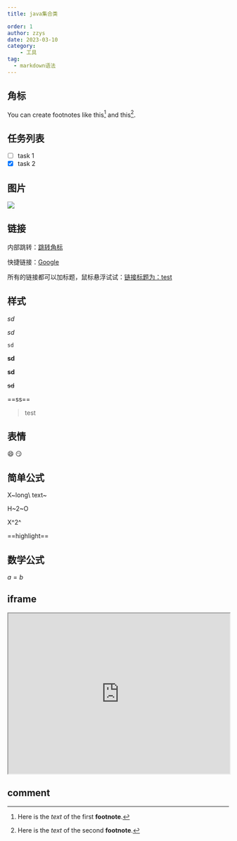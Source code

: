```yaml
---
title: java集合类

order: 1
author: zzys
date: 2023-03-10
category:
    - 工具
tag:
  - markdown语法
---
```





## 角标

You can create footnotes like this[^fn1] and this[^fn2].

## 任务列表

- [ ] task 1
- [x] task 2

## 图片

![](https://blog-zzys.oss-cn-beijing.aliyuncs.com/articles/ebdf76de22da51a3c6f512d81e5ecde5.png)

## 链接

内部跳转：[跳转角标](#角标)

快捷链接：[Google][]

所有的链接都可以加标题，鼠标悬浮试试：[链接标题为：test](http://baidu.com "test")

## 样式

_sd_

*sd*

`sd`

**sd**

__sd__

~~sd~~

==ss==

> test

## 表情
:smile:
:smirk:

## 简单公式

X~long\ text~

H~2~O

X^2^

==highlight==



## 数学公式

$a = b$



## iframe
<iframe height='365' src='https://www.mubu.com/doc/2Ught8SETJ6#m' width="100%"></iframe>


## comment

<!-- I am some comments
not end, not end...
here the comment ends -->






[Google]:http://baidu.com	"May be redirect to Baidu"
[^fn1]: Here is the *text* of the first **footnote**.
[^fn2]: Here is the *text* of the second **footnote**.

